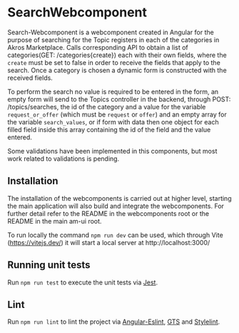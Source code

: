 # SearchWebcomponent

Search-Webcomponent is a webcomponent created in Angular for the purpose of searching for the Topic registers in each of the categories in Akros Marketplace. Calls corresponding API to obtain a list of categories(GET: /categories{create}) each with their own fields, where the `create` must be set to false in order to receive the fields that apply to the search. Once a category is chosen a dynamic form is constructed with the received fields.

To perform the search no value is required to be entered in the form, an empty form will send to the Topics controller in the backend, through POST: /topics/searches, the id of the category and a value for the variable `request_or_offer` (which must be `request` or `offer`) and an empty array for the variable `search_values`, or if form with data then one object for each filled field inside this array containing the id of the field and the value entered.

Some validations have been implemented in this components, but most work related to validations is pending.

## Installation

The installation of the webcomponents is carried out at higher level, starting the main application will also build and integrate the webcomponents. For further detail refer to the README in the webcomponents root or the README in the main am-ui root.

To run locally the command `npm run dev` can be used, which through Vite (https://vitejs.dev/) it will start a local server at http://localhost:3000/


## Running unit tests

Run `npm run test` to execute the unit tests via [Jest](https://jestjs.io).

## Lint

Run `npm run lint` to lint the project via [Angular-Eslint](https://github.com/angular-eslint/angular-eslint), [GTS](https://github.com/google/gts) and [Stylelint](https://stylelint.io).
